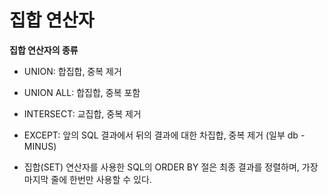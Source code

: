 # 집합 연산자

**집합 연산자의 종류**
* UNION: 합집합, 중복 제거
* UNION ALL: 합집합, 중복 포함
* INTERSECT: 교집합, 중복 제거
* EXCEPT: 앞의 SQL 결과에서 뒤의 결과에 대한 차집합, 중복 제거 (일부 db - MINUS)  


* 집합(SET) 연산자를 사용한 SQL의 ORDER BY 절은 최종 결과를 정렬하며, 가장 마지막 줄에 한번만 사용할 수 있다. 
